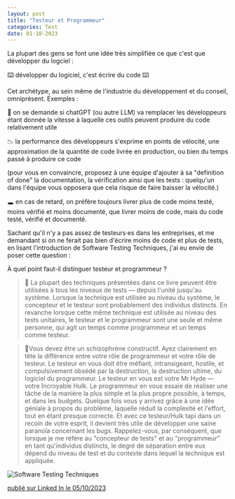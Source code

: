 ```yaml
---
layout: post
title: "Testeur et Programmeur"
categories: Test
date: 01-10-2023
---
```


La plupart des gens se font une idée très simplifiée ce que c'est que développer du logciel :

⌨️  développer du logiciel, c'est écrire du code ⌨️

Cet archétype, au sein même de l'industrie du développement et du conseil, omniprésent. Exemples :
<!--more-->

🤖 on se demande si chatGPT (ou autre LLM) va remplacer les développeurs étant donnée la vitesse à laquelle ces outils peuvent produire du code relativement utile

📉 la performance des développeurs s'exprime en points de vélocité, une approximation de la quantité de code livrée en production, ou bien du temps passé à produire ce code

(pour vous en convaincre, proposez à une équipe d'ajouter à sa "definition of done" la documentation, la vérification ainsi que les tests : quelqu'un dans l'équipe vous opposera que cela risque de faire baisser la vélocité.)

🕳 en cas de retard, on préfère toujours livrer plus de code moins testé, moins vérifié et moins documenté, que livrer moins de code, mais du code testé, vérifié et documenté.

Sachant qu'il n'y a pas assez de testeurs·es dans les entreprises, et me demandant si on ne ferait pas bien d'écrire moins de code et plus de tests, en lisant l'introduction de Software Testing Techniques, j'ai eu envie de poser cette question :

À quel point faut-il distinguer testeur et programmeur ?

> 📖 La plupart des techniques présentées dans ce livre peuvent être utilisées à tous les niveaux de tests — depuis l'unité jusqu'au système. Lorsque la technique est utilisée au niveau du système, le concepteur et le testeur sont probablement des individus distincts. En revanche lorsque cette même technique est utilisée au niveau des tests unitaires, le testeur et le programmeur sont une seule et même personne, qui agit un temps comme programmeur et un temps comme testeur.

> 📖Vous devez être un schizophrène constructif. Ayez clairement en tête la différence entre votre rôle de programmeur et votre rôle de testeur. Le testeur en vous doit être méfiant, intransigeant, hostile, et compulsivement obsédé par la destruction, la destruction ultime, du logiciel du programmeur. Le testeur en vous est votre Mr Hyde — votre Incroyable Hulk. Le programmeur en vous essaie de réaliser une tâche de la manière la plus simple et la plus propre possible, à temps, et dans les budgets. Quelque fois vous y arrivez grâce à une idée géniale à propos du problème, laquelle réduit la complexité et l'effort, tout en étant presque correcte. Et avec ce testeur/Hulk tapi dans un recoin de votre esprit, il devient très utile de développer une saine paranoïa concernant les bugs. Rappelez-vous, par conséquent, que lorsque je me réfère au "concepteur de tests" et au "programmeur" en tant qu'individus distincts, le degré de séparation entre eux dépend du niveau de test et du contexte dans lequel la technique est appliquée.

![Software Testing Techniques](/images/software-testing-techniques-2nd-edition.png)

[publié sur Linked In le 05/10/2023](https://www.linkedin.com/posts/christophe-thibaut-35b4657_testing-tdd-activity-7115698579792347141-P5Cj?utm_source=share&utm_medium=member_desktop)
